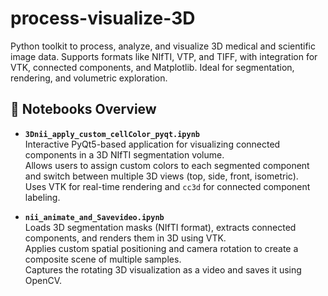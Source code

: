 # process-visualize-3D
Python toolkit to process, analyze, and visualize 3D medical and scientific image data. Supports formats like NIfTI, VTP, and TIFF, with integration for VTK, connected components, and Matplotlib. Ideal for segmentation, rendering, and volumetric exploration.


## 📄 Notebooks Overview

- **`3Dnii_apply_custom_cellColor_pyqt.ipynb`**  
  Interactive PyQt5-based application for visualizing connected components in a 3D NIfTI segmentation volume.  
  Allows users to assign custom colors to each segmented component and switch between multiple 3D views (top, side, front, isometric).  
  Uses VTK for real-time rendering and `cc3d` for connected component labeling.

- **`nii_animate_and_Savevideo.ipynb`**  
  Loads 3D segmentation masks (NIfTI format), extracts connected components, and renders them in 3D using VTK.  
  Applies custom spatial positioning and camera rotation to create a composite scene of multiple samples.  
  Captures the rotating 3D visualization as a video and saves it using OpenCV.
